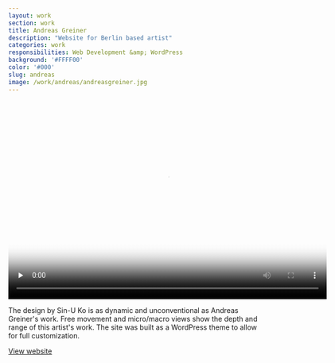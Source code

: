 ```yaml
---
layout: work
section: work
title: Andreas Greiner
description: "Website for Berlin based artist"
categories: work
responsibilities: Web Development &amp; WordPress
background: '#FFFF00'
color: '#000'
slug: andreas
image: /work/andreas/andreasgreiner.jpg
---
```


<div>
  <video id="joanna" class="browser_img" title="Andreas Greiner"
    preload="none" width="640" height="400" poster="{{ site.root }}{{ page.image }}" data-setup="{}">
    <source src="{{ site.root }}/work/andreas/andreasgreiner.mp4" type='video/mp4'>
  </video>
</div>

The design by Sin-U Ko is as dynamic and unconventional as Andreas Greiner's work. Free movement and micro/macro views show the depth and range of this artist's work. The site was built as a WordPress theme to allow for full customization. 

<a href="http://andreasgreiner.com" class="button" rel="external">View website</a>
